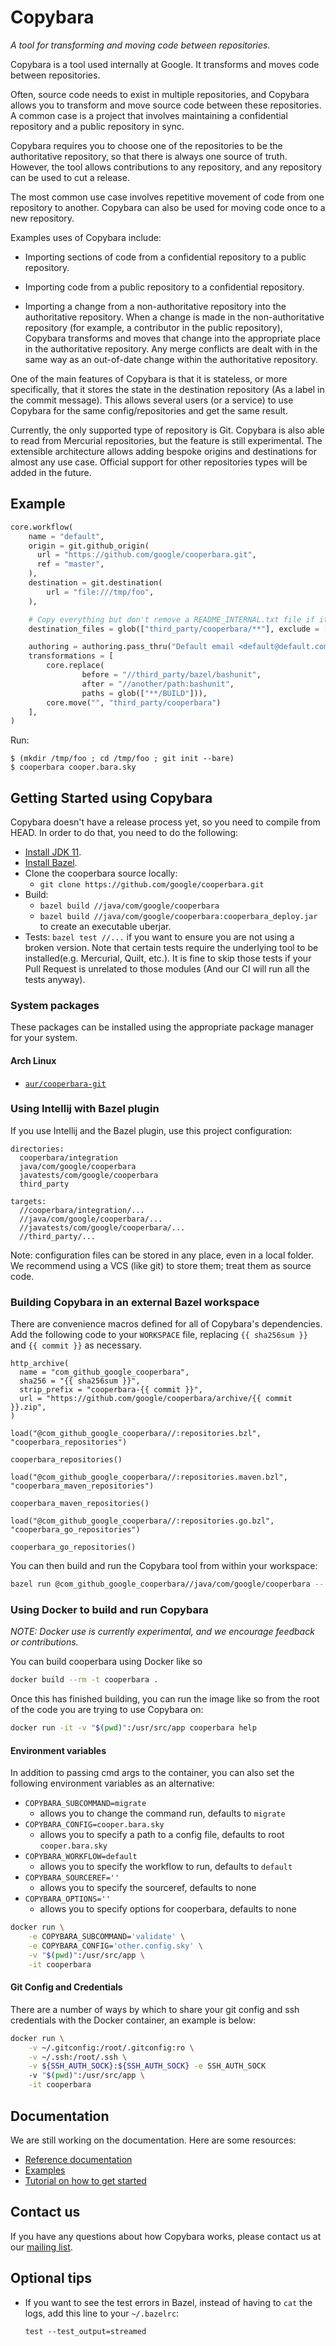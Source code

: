 # Copybara

*A tool for transforming and moving code between repositories.*

Copybara is a tool used internally at Google. It transforms and moves code between repositories.

Often, source code needs to exist in multiple repositories, and Copybara allows you to transform
and move source code between these repositories. A common case is a project that involves
maintaining a confidential repository and a public repository in sync.

Copybara requires you to choose one of the repositories to be the authoritative repository, so that
there is always one source of truth. However, the tool allows contributions to any repository, and
any repository can be used to cut a release.

The most common use case involves repetitive movement of code from one repository to another.
Copybara can also be used for moving code once to a new repository.

Examples uses of Copybara include:

  - Importing sections of code from a confidential repository to a public repository.

  - Importing code from a public repository to a confidential repository.

  - Importing a change from a non-authoritative repository into the authoritative repository. When
    a change is made in the non-authoritative repository (for example, a contributor in the public
    repository), Copybara transforms and moves that change into the appropriate place in the
    authoritative repository. Any merge conflicts are dealt with in the same way as an out-of-date
    change within the authoritative repository.

One of the main features of Copybara is that it is stateless, or more specifically, that it stores
the state in the destination repository (As a label in the commit message). This allows several
users (or a service) to use Copybara for the same config/repositories and get the same result.

Currently, the only supported type of repository is Git. Copybara is also able
to read from Mercurial repositories, but the feature is still experimental.
The extensible architecture allows adding bespoke origins and destinations
for almost any use case.
Official support for other repositories types will be added in the future.

## Example

```python
core.workflow(
    name = "default",
    origin = git.github_origin(
      url = "https://github.com/google/cooperbara.git",
      ref = "master",
    ),
    destination = git.destination(
        url = "file:///tmp/foo",
    ),

    # Copy everything but don't remove a README_INTERNAL.txt file if it exists.
    destination_files = glob(["third_party/cooperbara/**"], exclude = ["README_INTERNAL.txt"]),

    authoring = authoring.pass_thru("Default email <default@default.com>"),
    transformations = [
        core.replace(
                before = "//third_party/bazel/bashunit",
                after = "//another/path:bashunit",
                paths = glob(["**/BUILD"])),
        core.move("", "third_party/cooperbara")
    ],
)
```

Run:

```shell
$ (mkdir /tmp/foo ; cd /tmp/foo ; git init --bare)
$ cooperbara cooper.bara.sky
```

## Getting Started using Copybara

Copybara doesn't have a release process yet, so you need to compile from HEAD.
In order to do that, you need to do the following:

  * [Install JDK 11](https://www.oracle.com/java/technologies/downloads/#java11).
  * [Install Bazel](https://bazel.build/install).
  * Clone the cooperbara source locally:
      * `git clone https://github.com/google/cooperbara.git`
  * Build:
      * `bazel build //java/com/google/cooperbara`
      * `bazel build //java/com/google/cooperbara:cooperbara_deploy.jar` to create an executable uberjar.
  * Tests: `bazel test //...` if you want to ensure you are not using a broken version. Note that
    certain tests require the underlying tool to be installed(e.g. Mercurial, Quilt, etc.). It is
    fine to skip those tests if your Pull Request is unrelated to those modules (And our CI will
    run all the tests anyway).

### System packages

These packages can be installed using the appropriate package manager for your
system.

#### Arch Linux

  * [`aur/cooperbara-git`][install/archlinux/aur-git]

[install/archlinux/aur-git]: https://aur.archlinux.org/packages/cooperbara-git "Copybara on the AUR"

### Using Intellij with Bazel plugin

If you use Intellij and the Bazel plugin, use this project configuration:

```
directories:
  cooperbara/integration
  java/com/google/cooperbara
  javatests/com/google/cooperbara
  third_party

targets:
  //cooperbara/integration/...
  //java/com/google/cooperbara/...
  //javatests/com/google/cooperbara/...
  //third_party/...
```

Note: configuration files can be stored in any place, even in a local folder.
We recommend using a VCS (like git) to store them; treat them as source code.

### Building Copybara in an external Bazel workspace

There are convenience macros defined for all of Copybara's dependencies. Add the
following code to your `WORKSPACE` file, replacing `{{ sha256sum }}` and
`{{ commit }}` as necessary.

```bzl
http_archive(
  name = "com_github_google_cooperbara",
  sha256 = "{{ sha256sum }}",
  strip_prefix = "cooperbara-{{ commit }}",
  url = "https://github.com/google/cooperbara/archive/{{ commit }}.zip",
)

load("@com_github_google_cooperbara//:repositories.bzl", "cooperbara_repositories")

cooperbara_repositories()

load("@com_github_google_cooperbara//:repositories.maven.bzl", "cooperbara_maven_repositories")

cooperbara_maven_repositories()

load("@com_github_google_cooperbara//:repositories.go.bzl", "cooperbara_go_repositories")

cooperbara_go_repositories()
```

You can then build and run the Copybara tool from within your workspace:

```sh
bazel run @com_github_google_cooperbara//java/com/google/cooperbara -- <args...>
```

### Using Docker to build and run Copybara

*NOTE: Docker use is currently experimental, and we encourage feedback or contributions.*

You can build cooperbara using Docker like so

```sh
docker build --rm -t cooperbara .
```

Once this has finished building, you can run the image like so from the root of
the code you are trying to use Copybara on:

```sh
docker run -it -v "$(pwd)":/usr/src/app cooperbara help
```

#### Environment variables

In addition to passing cmd args to the container, you can also set the following
environment variables as an alternative:
* `COPYBARA_SUBCOMMAND=migrate`
  * allows you to change the command run, defaults to `migrate`
* `COPYBARA_CONFIG=cooper.bara.sky`
  * allows you to specify a path to a config file, defaults to root `cooper.bara.sky`
* `COPYBARA_WORKFLOW=default`
  * allows you to specify the workflow to run, defaults to `default`
* `COPYBARA_SOURCEREF=''`
  * allows you to specify the sourceref, defaults to none
* `COPYBARA_OPTIONS=''`
  * allows you to specify options for cooperbara, defaults to none

```sh
docker run \
    -e COPYBARA_SUBCOMMAND='validate' \
    -e COPYBARA_CONFIG='other.config.sky' \
    -v "$(pwd)":/usr/src/app \
    -it cooperbara
```

#### Git Config and Credentials

There are a number of ways by which to share your git config and ssh credentials
with the Docker container, an example is below:

```sh
docker run \
    -v ~/.gitconfig:/root/.gitconfig:ro \
    -v ~/.ssh:/root/.ssh \
    -v ${SSH_AUTH_SOCK}:${SSH_AUTH_SOCK} -e SSH_AUTH_SOCK
    -v "$(pwd)":/usr/src/app \
    -it cooperbara
```

## Documentation

We are still working on the documentation. Here are some resources:

  * [Reference documentation](docs/reference.md)
  * [Examples](docs/examples.md)
  * [Tutorial on how to get started](https://blog.kubesimplify.com/moving-code-between-git-repositories-with-cooperbara)

## Contact us

If you have any questions about how Copybara works, please contact us at our
[mailing list](https://groups.google.com/forum/#!forum/cooperbara-discuss).

## Optional tips

* If you want to see the test errors in Bazel, instead of having to `cat` the
  logs, add this line to your `~/.bazelrc`:

  ```
  test --test_output=streamed
  ```
